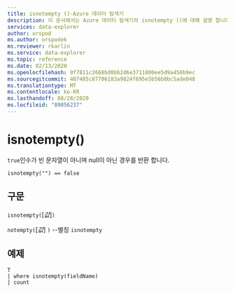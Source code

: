 ```yaml
---
title: isnotempty ()-Azure 데이터 탐색기
description: 이 문서에서는 Azure 데이터 탐색기의 isnotempty ()에 대해 설명 합니다.
services: data-explorer
author: orspod
ms.author: orspodek
ms.reviewer: rkarlin
ms.service: data-explorer
ms.topic: reference
ms.date: 02/13/2020
ms.openlocfilehash: 9f7811c2668bd0bb2d6e3711800ee5d9a450b9ec
ms.sourcegitcommit: 487485c87706183a9824f695e5b56b0bc5ade048
ms.translationtype: MT
ms.contentlocale: ko-KR
ms.lasthandoff: 08/28/2020
ms.locfileid: "89056237"
---
```

# <a name="isnotempty"></a>isnotempty()

`true`인수가 빈 문자열이 아니며 null이 아닌 경우를 반환 합니다.

```kusto
isnotempty("") == false
```

## <a name="syntax"></a>구문

`isnotempty(`[*값*]`)`

`notempty(`[*값*] `)` --별칭 `isnotempty`

## <a name="example"></a>예제

```kusto
T
| where isnotempty(fieldName)
| count
```
